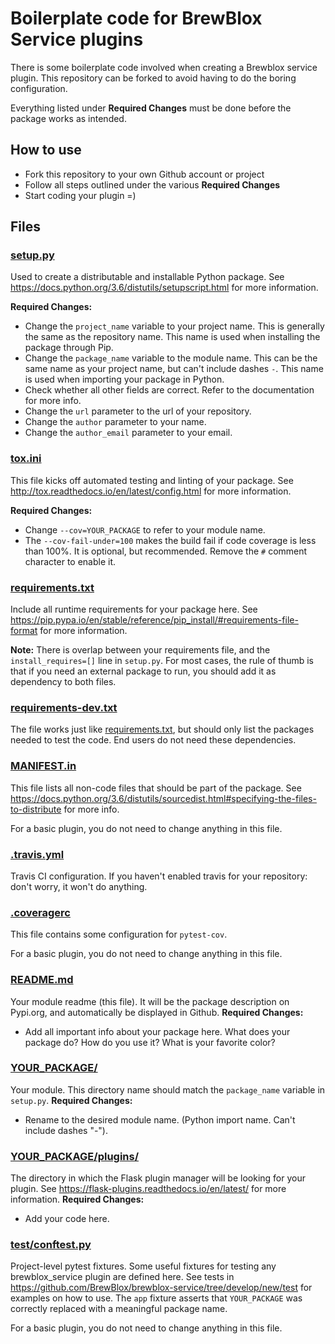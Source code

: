 # Boilerplate code for BrewBlox Service plugins

There is some boilerplate code involved when creating a Brewblox service plugin. This repository can be forked to avoid having to do the boring configuration.

Everything listed under **Required Changes** must be done before the package works as intended.

## How to use

* Fork this repository to your own Github account or project
* Follow all steps outlined under the various **Required Changes**
* Start coding your plugin =)


## Files

### [setup.py](./setup.py)
Used to create a distributable and installable Python package. See https://docs.python.org/3.6/distutils/setupscript.html for more information.

**Required Changes:** 
* Change the `project_name` variable to your project name. This is generally the same as the repository name. This name is used when installing the package through Pip.
* Change the `package_name` variable to the module name. This can be the same name as your project name, but can't include dashes `-`. This name is used when importing your package in Python.
* Check whether all other fields are correct. Refer to the documentation for more info.
* Change the `url` parameter to the url of your repository.
* Change the `author` parameter to your name.
* Change the `author_email` parameter to your email.


### [tox.ini](./tox.ini)
This file kicks off automated testing and linting of your package. See http://tox.readthedocs.io/en/latest/config.html for more information.

**Required Changes:**
* Change `--cov=YOUR_PACKAGE` to refer to your module name.
* The `--cov-fail-under=100` makes the build fail if code coverage is less than 100%. It is optional, but recommended. Remove the `#` comment character to enable it.


### [requirements.txt](./requirements.txt)
Include all runtime requirements for your package here. See https://pip.pypa.io/en/stable/reference/pip_install/#requirements-file-format for more information.

**Note:** There is overlap between your requirements file, and the `install_requires=[]` line in `setup.py`. For most cases, the rule of thumb is that if you need an external package to run, you should add it as dependency to both files.


### [requirements-dev.txt](./requirements-dev.txt)
The file works just like [requirements.txt](./requirements.txt), but should only list the packages needed to test the code. End users do not need these dependencies.


### [MANIFEST.in](./MANIFEST.in)
This file lists all non-code files that should be part of the package. 
See https://docs.python.org/3.6/distutils/sourcedist.html#specifying-the-files-to-distribute for more info.

For a basic plugin, you do not need to change anything in this file.


### [.travis.yml](./.travis.yml)
Travis CI configuration. If you haven't enabled travis for your repository: don't worry, it won't do anything.


### [.coveragerc](./.coveragerc)
This file contains some configuration for `pytest-cov`.

For a basic plugin, you do not need to change anything in this file.


### [README.md](./README.md)
Your module readme (this file). It will be the package description on Pypi.org, and automatically be displayed in Github.
**Required Changes:**
* Add all important info about your package here. What does your package do? How do you use it? What is your favorite color?


### [YOUR_PACKAGE/](./YOUR_PACKAGE/)
Your module. This directory name should match the `package_name` variable in `setup.py`.
**Required Changes:**
* Rename to the desired module name. (Python import name. Can't include dashes "-").


### [YOUR_PACKAGE/plugins/](./YOUR_PACKAGE/plugins)
The directory in which the Flask plugin manager will be looking for your plugin. See https://flask-plugins.readthedocs.io/en/latest/ for more information.
**Required Changes:**
* Add your code here.


### [test/conftest.py](./test/conftest.py)
Project-level pytest fixtures. Some useful fixtures for testing any brewblox_service plugin are defined here. See tests in https://github.com/BrewBlox/brewblox-service/tree/develop/new/test for examples on how to use.
The `app` fixture asserts that `YOUR_PACKAGE` was correctly replaced with a meaningful package name.

For a basic plugin, you do not need to change anything in this file.
